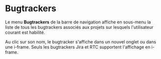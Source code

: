 # Bugtrackers

Le menu **Bugtrackers** de la barre de navigation affiche en sous-menu la liste de tous les bugtrackers associés aux projets sur lesquels l'utilisateur courant est habilité.

Au clic sur son nom, le bugtracker s'affiche dans un nouvel onglet ou dans une i-frame. Seuls les bugtrackers Jira et RTC supportent l'affichage en i-frame.

<!--stackedit_data:
eyJoaXN0b3J5IjpbLTI2MTg0OTczMSwtNzMzODYyMTI5XX0=
-->
